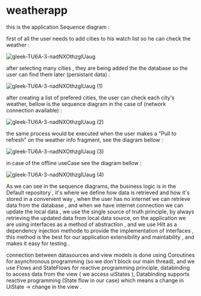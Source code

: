 # weatherapp

this is the application Sequence diagram :

first of all the user needs to add cities to his watch list so he can check the weather : 

![gleek-TU6A-3-nadNXOthzglUaug](https://user-images.githubusercontent.com/26137154/222259425-3f20264c-03b3-4db4-86e1-0bed4aca78cf.png)

after selecting many cities , they are being added the the database so the user can find them later (persistant data) : 

![gleek-TU6A-3-nadNXOthzglUaug (1)](https://user-images.githubusercontent.com/26137154/222261989-ff0a3286-fe60-4e26-a28d-f4c91040cd77.png)

after creating a list of prefered cities, the user can check each city's weather, bellow is the sequence diagram in the case of (network connection available) : 

![gleek-TU6A-3-nadNXOthzglUaug (2)](https://user-images.githubusercontent.com/26137154/222269834-71c82184-0f67-431a-b4aa-48549d3556d7.png)

the same process would be executed when the user makes a "Pull to refresh" on the weather info fragment, see the diagram bellow : 

![gleek-TU6A-3-nadNXOthzglUaug (3)](https://user-images.githubusercontent.com/26137154/222271082-f101f93b-d135-4d67-9ca6-c0562b4d9e3d.png)

in case of the offline useCase see the diagram bellow : 

![gleek-TU6A-3-nadNXOthzglUaug (4)](https://user-images.githubusercontent.com/26137154/222272968-4861ace9-669d-43a7-9d65-eba4dedae40a.png)


As we can see in the sequence diagrams, the business logic is in the Default repository , it's where we define how data is retrieved and how it's stored in a convenient way , when the user has no internet we can retrieve data from the database , and when we have internet connection we can update the local data , we use the single source of truth principle, by always retrieving the updated data from local data source, on the application we are using interfaces as a method of abstraction , and we use Hilt as a dependency injection methode to provide the implementation of interfaces , this method is the best for our application extensibility and maintability , and makes it easy for testing .

connection between datasources and view models is done using Coroutines for asynchronous programming (so we don't block our main thread), and we use Flows and StateFlows for reactive programming principle, databinding to access data from the view ( we access uiStates ), Databinding supports reactive programming (State flow in our case) which means a change in UiState -> change in the view .






